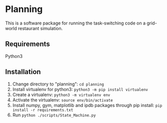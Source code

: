 # Planning

This is a software package for running the task-switching code on a grid-world restaurant simulation.

## Requirements

Python3

## Installation

1. Change directory to "planning": `cd planning`
2. Install virtualenv for python3: `python3 -m pip install virtualenv`
3. Create a virtualenv: `python3 -m virtualenv env`
4. Activate the virtualenv: `source env/bin/activate`
5. Install numpy, gym, matplotlib and ipdb packages through pip install: `pip install -r requirements.txt`
6. Run `python ./scripts/State_Machine.py`  
